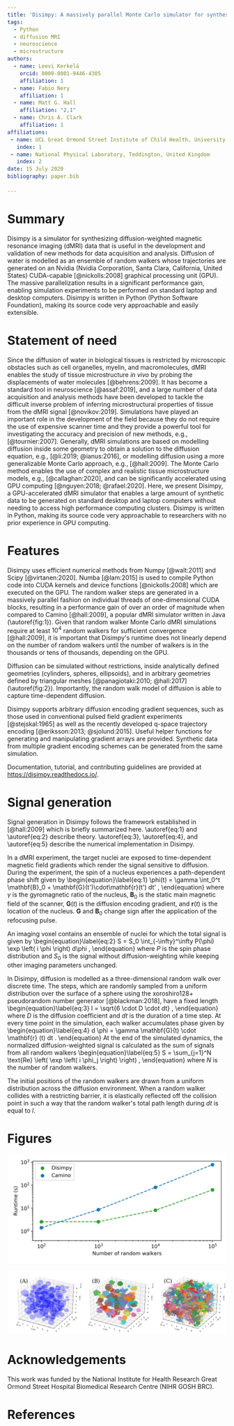 ```yaml
---
title: 'Disimpy: A massively parallel Monte Carlo simulator for synthesizing diffusion-weighted MRI data in Python'
tags:
  - Python
  - diffusion MRI
  - neuroscience
  - microstructure
authors:
  - name: Leevi Kerkelä
    orcid: 0000-0001-9446-4305
    affiliation: 1
  - name: Fabio Nery
    affiliation: 1
  - name: Matt G. Hall
    affiliation: "2,1"
  - name: Chris A. Clark
    affiliation: 1
affiliations:
 - name: UCL Great Ormond Street Institute of Child Health, University College London, London, United Kingdom
   index: 1
 - name: National Physical Laboratory, Teddington, United Kingdom
   index: 2
date: 15 July 2020
bibliography: paper.bib

---
```


# Summary

Disimpy is a simulator for synthesizing diffusion-weighted magnetic resonance
imaging (dMRI) data that is useful in the development and validation of new
methods for data acquisition and analysis. Diffusion of water is modelled as an
ensemble of random walkers whose trajectories are generated on an Nvidia (Nvidia
Corporation, Santa Clara, California, United States)
CUDA-capable [@nickolls:2008]⁠ graphical processing unit (GPU). The massive
parallelization results in a significant performance gain, enabling simulation
experiments to be performed on standard laptop and desktop computers. Disimpy is
written in Python (Python Software Foundation), making its source code very
approachable and easily extensible.

# Statement of need

Since the diffusion of water in biological tissues is restricted by microscopic
obstacles such as cell organelles, myelin, and macromolecules, dMRI enables the
study of tissue microstructure *in vivo* by probing the displacements of water
molecules [@behrens:2009]⁠. It has become a standard tool in neuroscience
[@assaf:2019]⁠, and a large number of data acquisition and analysis methods have
been developed to tackle the difficult inverse problem of inferring
microstructural properties of tissue from the dMRI signal [@novikov:2019]⁠. 
Simulations have played an important role in the development of the field
because they do not require the use of expensive scanner time and they provide a
powerful tool for investigating the accuracy and precision of new methods, e.g.,
[@tournier:2007]. Generally, dMRI simulations are based on modelling diffusion
inside some geometry to obtain a solution to the diffusion equation, e.g.,
[@li:2019; @ianus:2016], or modelling diffusion using a more generalizable Monte
Carlo approach, e.g., [@hall:2009]. The Monte Carlo method enables the use of
complex and realistic tissue microstructure models, e.g., [@callaghan:2020], and
can be significantly accelerated using GPU computing
[@nguyen:2018; @rafael:2020]. Here, we present Disimpy, a GPU-accelerated dMRI
simulator that enables a large amount of synthetic data to be generated on
standard desktop and laptop computers without needing to access high performance
computing clusters. Disimpy is written in Python, making its source code very
approachable to researchers with no prior experience in GPU computing.

# Features

Disimpy uses efficient numerical methods from Numpy [@walt:2011]⁠ and Scipy
[@virtanen:2020]⁠. Numba [@lam:2015]⁠ is used to compile Python code into
CUDA kernels and device functions [@nickolls:2008]⁠ which are executed on the
GPU. The random walker steps are generated in a massively parallel fashion on
individual threads of one-dimensional CUDA blocks, resulting in a performance
gain of over an order of magnitude when compared to Camino [@hall:2009]⁠⁠, a
popular dMRI simulator written in Java (\autoref{fig:1}). Given that random
walker Monte Carlo dMRI simulations require at least $10^4$ random walkers for
sufficient convergence [@hall:2009]⁠, it is important that Disimpy's runtime does
not linearly depend on the number of random walkers until the number of walkers
is in the thousands or tens of thousands, depending on the GPU.

Diffusion can be simulated without restrictions, inside analytically defined
geometries (cylinders, spheres, ellipsoids), and in arbitrary geometries defined
by triangular meshes [@panagiotaki:2010; @hall:2017] (\autoref{fig:2}).
Importantly, the random walk model of diffusion is able to capture
time-dependent diffusion.

Disimpy supports arbitrary diffusion encoding gradient sequences, such as those
used in conventional pulsed field gradient experiments [@stejskal:1965] as well
as the recently developed q-space trajectory encoding 
[@eriksson:2013; @sjolund:2015]⁠. Useful helper functions for generating and
manipulating gradient arrays are provided. Synthetic data from multiple gradient
encoding schemes can be generated from the same simulation.

Documentation, tutorial, and contributing guidelines are provided at 
https://disimpy.readthedocs.io/.

# Signal generation

Signal generation in Disimpy follows the framework established in [@hall:2009]⁠
which is briefly summarized here. \autoref{eq:1} and \autoref{eq:2} describe
theory. \autoref{eq:3}, \autoref{eq:4}, and \autoref{eq:5} describe the
numerical implementation in Disimpy.

In a dMRI experiment, the target nuclei are exposed to time-dependent magnetic
field gradients which render the signal sensitive to diffusion. During the
experiment, the spin of a nucleus experiences a path-dependent phase shift given
by
\begin{equation}\label{eq:1}
\phi(t) = \gamma \int_0^t \mathbf{B}_0 + \mathbf{G}(t')\cdot\mathbf{r}(t') dt' ,
\end{equation}
where $\gamma$ is the gyromagnetic ratio of the nucleus, $\mathbf{B}_0$ is the
static main magnetic field of the scanner, $\mathbf{G}(t)$ is the diffusion
encoding gradient, and $\mathbf{r}(t)$ is the location of the nucleus.
$\mathbf{G}$ and $\mathbf{B}_0$ change sign after the application of the
refocusing pulse.

An imaging voxel contains an ensemble of nuclei for which the total signal is
given by
\begin{equation}\label{eq:2}
S = S_0 \int_{-\infty}^\infty P(\phi) \exp \left( i \phi \right) d\phi ,
\end{equation}
where $P$ is the spin phase distribution and $S_0$ is the signal without
diffusion-weighting while keeping other imaging parameters unchanged.

In Disimpy, diffusion is modelled as a three-dimensional random walk over
discrete time. The steps, which are randomly sampled from a uniform
distribution over the surface of a sphere using the xoroshiro128+ pseudorandom
number generator [@blackman:2018], have a fixed length
\begin{equation}\label{eq:3}
l = \sqrt{6 \cdot D \cdot dt} ,
\end{equation}
where $D$ is the diffusion coefficient and $dt$ is the duration of a time step.
At every time point in the simulation, each walker accumulates phase given by
\begin{equation}\label{eq:4}
d \phi = \gamma \mathbf{G}(t) \cdot \mathbf{r} (t) dt .
\end{equation}
At the end of the simulated dynamics, the normalized diffusion-weighted signal
is calculated as the sum of signals from all random walkers
\begin{equation}\label{eq:5}
S = \sum_{j=1}^N \text{Re} \left( \exp \left( i \phi_j \right) \right) ,
\end{equation}
where $N$ is the number of random walkers.

The initial positions of the random walkers are drawn from a uniform
distribution across the diffusion environment. When a random walker collides
with a restricting barrier, it is elastically reflected off the collision point
in such a way that the random walker's total path length during $dt$ is equal to
$l$.

# Figures

![Performance comparison between Disimpy and Camino, a popular dMRI simulator that runs on the CPU. The comparison was performed on a desktop computer with an Intel Xeon E5-1620 v3 3.50 GHz x 8 CPU and an Nvidia Quadro K620 GPU. The simulations were performed using a mesh consisting of $10^4$ triangles, shown in \autoref{fig:2}.\label{fig:1}](paper_figure_1.png)

![Example of diffusion in an environment defined by a triangular mesh. (A) Example mesh of $10^4$ triangles defining the synthetic voxel consisting of 100 spheres with gamma distributed radii. Mesh kindly provided by Gyori [@gyori:2020]⁠. (B) Example trajectories of 100 random walkers whose initial positions were randomly positioned inside the spheres. Some spheres contain more than one walker. (C) Example trajectories of 100 random walkers outside the spheres.\label{fig:2}](paper_figure_2.png)


# Acknowledgements

This work was funded by the National Institute for Health Research Great Ormond
Street Hospital Biomedical Research Centre (NIHR GOSH BRC).

# References
